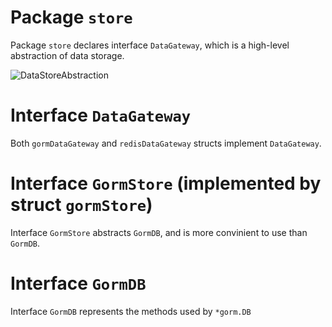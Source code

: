 # Package `store`
Package `store` declares interface `DataGateway`, which is a high-level abstraction of data storage.

![DataStoreAbstraction](https://github.com/yimsoijoi/todong/blob/main/assets/todogin_store.png?raw=true)

# Interface `DataGateway`
Both `gormDataGateway` and `redisDataGateway` structs implement `DataGateway`.

# Interface `GormStore` (implemented by struct `gormStore`)
Interface `GormStore` abstracts `GormDB`, and is more convinient to use than `GormDB`.

# Interface `GormDB`
Interface `GormDB` represents the methods used by `*gorm.DB`